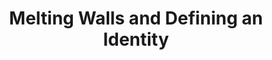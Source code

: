 ---
layout: interior
title: Melting Walls and Defining an Identity
speaker: Claudia Yaujar-Amaro
permalink: claudia_amaro
image: img/20160916/claudiaYaujarAmaro.jpg
event: 20160916
video: TOfT8WtQ8V8
favorite: Although Wichita still needs to define an identity recognizing all of its members and integrating them, I love its history, the people, the tacos. My favorite place is the Keeper of the Plains.
about: Claudia Yaujar-Amaro was born in Tijuana, Mexico. She moved to the United States with her mother and sisters at the age of 12 after her father was killed. She has faced many challenges to keep her family together and to live where she calls home - Wichita. After overcoming deportation, contempt, rejection, she keeps fighting for respect and dignity for her community. She hosts a Weekly Spanish Radio Show on La Raza 99.7 FM and help immigrants to integrate and to be proud of their roots.
twitter: ClaudiaADReam9
facebook: claus.amaro
instagram: 
linkedin: 
google: 
website: 
email: claudiadream9@gmail.com
telephone: 
---